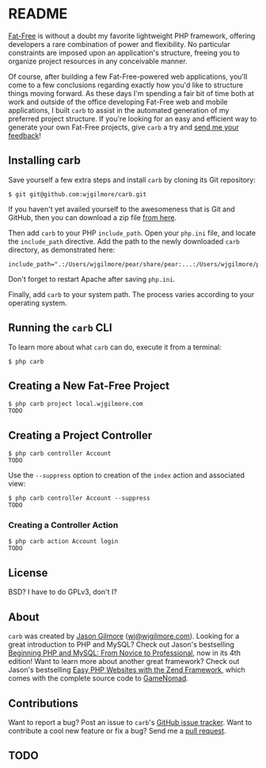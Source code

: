 # README

[Fat-Free](http://fatfree.sourceforge.net/) is without a doubt my favorite lightweight PHP framework, 
offering developers a rare combination of power and flexibility. No particular constraints are 
imposed upon an application's structure, freeing you to organize project resources in any conceivable manner.

Of course, after building a few Fat-Free-powered web applications, you'll come to a few conclusions regarding
exactly how you'd like to structure things moving forward. As these days I'm spending a fair bit of time both 
at work and outside of the office developing Fat-Free web and mobile applications, I built `carb` to assist
in the automated generation of my preferred project structure. If you're looking for an easy and efficient way 
to generate your own Fat-Free projects, give `carb` a try and [send me your feedback](TODO)!

## Installing carb

Save yourself a few extra steps and install `carb` by cloning its Git repository:

	$ git git@github.com:wjgilmore/carb.git
	
If you haven't yet availed yourself to the awesomeness that is Git and GitHub, then you
can download a zip file [from here](TODO).
	
Then add `carb` to your PHP `include_path`. Open your `php.ini` file, and locate the `include_path` directive. Add
the path to the newly downloaded `carb` directory, as demonstrated here:

	include_path=".:/Users/wjgilmore/pear/share/pear:...:/Users/wjgilmore/php/extensions/carb"

Don't forget to restart Apache after saving `php.ini`.

Finally, add `carb` to your system path. The process varies according to your operating system.

## Running the `carb` CLI

To learn more about what `carb` can do, execute it from a terminal:

	$ php carb

## Creating a New Fat-Free Project

	$ php carb project local.wjgilmore.com
	TODO

## Creating a Project Controller

	$ php carb controller Account
	TODO

Use the `--suppress` option to creation of the `index` action and associated view:

	$ php carb controller Account --suppress
	TODO

### Creating a Controller Action

	$ php carb action Account login
	TODO

## License

BSD? I have to do GPLv3, don't I?

## About

`carb` was created by [Jason Gilmore](http://www.wjgilmore.com/)  (wj@wjgilmore.com). Looking
 for a great introduction to PHP and MySQL? Check out Jason's bestselling [Beginning PHP and
 MySQL: From Novice to Professional](TODO), now in its 4th edition! Want to learn more about
 another great framework? Check out Jason's bestselling [Easy PHP Websites with the Zend
 Framework](TODO), which comes with the complete source code to [GameNomad](http://gamenomad.wjgilmore.com/).

## Contributions
Want to report a bug? Post an issue to `carb`'s [GitHub issue tracker](TODO). Want to 
contribute a cool new feature or fix a bug? Send me a [pull request](TODO).

## TODO
